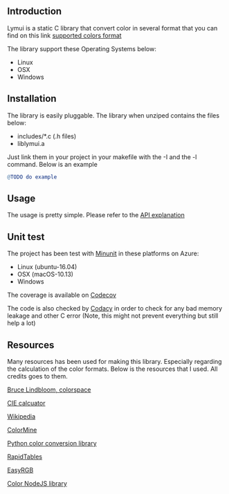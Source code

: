 ## Introduction

Lymui is a static C library that convert color in several format that you can find on this link [supported colors format](list.md)

The library support these Operating Systems below:

- Linux
- OSX
- Windows

## Installation

The library is easily pluggable. The library when unziped contains the files below:

- includes/*.c (.h files)
- liblymui.a

Just link them in your project in your makefile with the -I and the -l command. Below is an example

```makefile
@TODO do example
```

## Usage

The usage is pretty simple. Please refer to the [API explanation](api.md)

## Unit test

The project has been test with [Minunit](https://github.com/siu/minunit) in these platforms on Azure:

- Linux (ubuntu-16.04)
- OSX (macOS-10.13)
- Windows

The coverage is available on [Codecov](https://codecov.io/gh/MarcInthaamnouay/lymui)

The code is also checked by [Codacy](https://app.codacy.com/project/mintha/lymui/dashboard) in order to check for any bad memory leakage and other C error (Note, this might not prevent everything but still help a lot)

## Resources

Many resources has been used for making this library. Especially regarding the calculation of the color formats. Below is the resources that I used. All credits goes to them.

[Bruce Lindbloom, colorspace](http://www.brucelindbloom.com/index.html?Eqn_XYZ_to_Lab.html)

[CIE calcuator](http://www.brucelindbloom.com/index.html?Eqn_XYZ_to_Lab.html)

[Wikipedia](https://en.wikipedia.org/wiki/RGB_color_model)

[ColorMine](http://colormine.org/)

[Python color conversion library](https://github.com/retostauffer/python-colorspace)

[RapidTables](https://www.rapidtables.com/)

[EasyRGB](http://www.easyrgb.com/en/)

[Color NodeJS library](https://github.com/Qix-/color)
